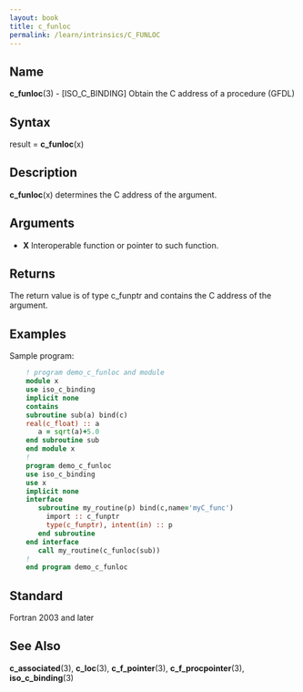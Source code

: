 ```yaml
---
layout: book
title: c_funloc
permalink: /learn/intrinsics/C_FUNLOC
---
```

## __Name__

__c\_funloc__(3) - \[ISO\_C\_BINDING\] Obtain the C address of a procedure
(GFDL)

## __Syntax__

result = __c\_funloc__(x)

## __Description__

__c\_funloc__(x) determines the C address of the argument.

## __Arguments__

  - __X__
    Interoperable function or pointer to such function.

## __Returns__

The return value is of type c\_funptr and contains the C address of the
argument.

## __Examples__

Sample program:

```fortran
    ! program demo_c_funloc and module
    module x
    use iso_c_binding
    implicit none
    contains
    subroutine sub(a) bind(c)
    real(c_float) :: a
       a = sqrt(a)+5.0
    end subroutine sub
    end module x
    !
    program demo_c_funloc
    use iso_c_binding
    use x
    implicit none
    interface
       subroutine my_routine(p) bind(c,name='myC_func')
         import :: c_funptr
         type(c_funptr), intent(in) :: p
       end subroutine
    end interface
       call my_routine(c_funloc(sub))
    !
    end program demo_c_funloc
```

## __Standard__

Fortran 2003 and later

## __See Also__

__c\_associated__(3), __c\_loc__(3), __c\_f\_pointer__(3),
__c\_f\_procpointer__(3), __iso\_c\_binding__(3)
